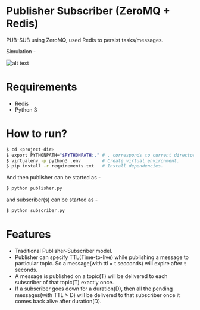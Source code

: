 # Publisher Subscriber (ZeroMQ + Redis)
PUB-SUB using ZeroMQ, used Redis to persist tasks/messages.

Simulation -

![alt text](https://github.com/suyash248/pub-sub-persistable/blob/master/static/simulation.png "Pub-Sub simulation")

# Requirements
- Redis
- Python 3

# How to run?

```sh
$ cd <project-dir>
$ export PYTHONPATH="$PYTHONPATH:." # . corresponds to current directory(project-dir).
$ virtualenv -p python3 .env        # Create virtual environment.
$ pip install -r requirements.txt   # Install dependencies.
```

And then publisher can be started as - 
```python
$ python publisher.py
```
and subscriber(s) can be started as - 
```python
$ python subscriber.py
```

# Features
- Traditional Publisher-Subscriber model.
- Publisher can specify TTL(Time-to-live) while publishing a message to particular topic. So a message(with ttl = t secconds)
will expire after `t` seconds.
- A message is published on a topic(T) will be delivered to each subscriber of that topic(T) exactly once.
- If a subscriber goes down for a duration(D), then all the pending messages(with TTL > D) will be delivered to that subscriber once it comes back alive after duration(D).

